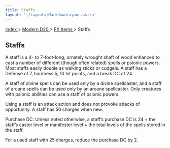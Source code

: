 ```yaml
---
title: Staffs
layout: '~/layouts/MarkdownLayout.astro'
---
```


[ Index ](/) > [ Modern D20 ](/modern.d20.srd) > [ FX Items ](/modern.d20.srd/fx.items) > Staffs

##  Staffs

A staff is a 4- to 7-foot-long, ornately wrought shaft of wood enhanced to
cast a number of different (though often related) spells or psionic powers.
Most staffs easily double as walking sticks or cudgels. A staff has a Defense
of 7, hardness 5, 10 hit points, and a break DC of 24.

A staff of divine spells can be used only by a divine spellcaster, and a staff
of arcane spells can be used only by an arcane spellcaster. Only creatures
with psionic abilities can use a staff of psionic powers.

Using a staff is an attack action and does not provoke attacks of opportunity.
A staff has 50 charges when new.

Purchase DC: Unless noted otherwise, a staff’s purchase DC is 24 + the staff’s
caster level or manifester level + the total levels of the spells stored in
the staff.

For a used staff with 25 charges, reduce the purchase DC by 2.

